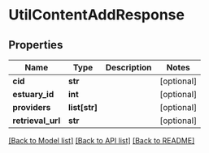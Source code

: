 # UtilContentAddResponse

## Properties
Name | Type | Description | Notes
------------ | ------------- | ------------- | -------------
**cid** | **str** |  | [optional] 
**estuary_id** | **int** |  | [optional] 
**providers** | **list[str]** |  | [optional] 
**retrieval_url** | **str** |  | [optional] 

[[Back to Model list]](../README.md#documentation-for-models) [[Back to API list]](../README.md#documentation-for-api-endpoints) [[Back to README]](../README.md)


